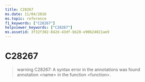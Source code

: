```yaml
---
title: C28267
ms.date: 11/04/2016
ms.topic: reference
f1_keywords: ["C28267"]
helpviewer_keywords: ["C28267"]
ms.assetid: 3f32f302-842d-43df-bb28-e90b24021ae9
---
```

# C28267

> warning C28267: A syntax error in the annotations was found annotation \<name> in the function \<function>.
